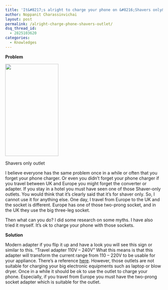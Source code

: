 ```yaml
---
title: 'It&#8217;s alright to charge your phone on &#8216;Shavers only&#8217; outlet.'
author: Noppanit Charassinvichai
layout: post
permalink: /alright-charge-phone-shavers-outlet/
dsq_thread_id:
  - 2825103620
categories:
  - Knowledges
---
```

**Problem**

<div style="width: 180px" class="wp-caption aligncenter">
  <img src="http://upload.wikimedia.org/wikipedia/commons/thumb/2/21/ShaverSocketUK.jpg/170px-ShaverSocketUK.jpg" width="170" height="294" class />
  
  <p class="wp-caption-text">
    Shavers only outlet
  </p>
</div>

I believe everyone has the same problem once in a while or often that you forget your phone charger. Or even you didn&#8217;t forget your phone charger if you travel between UK and Europe you might forget the converter or adapter. If you stay in a hotel you must have seen one of those Shaver-only outlets. You would think that it&#8217;s clearly said that it&#8217;s for shaver only. So, I cannot use it for anything else. One day, I travel from Europe to the UK and the socket is different. Europe has one of those two-prong socket, and in the UK they use the big three-leg socket. 

Then what can you do? I did some research on some myths. I have also tried it myself. It&#8217;s ok to charge your phone with those sockets. 

**Solution**

Modern adapter if you flip it up and have a look you will see this sign or similar to this. &#8220;Travel adapter 110V &#8211; 240V&#8221; What this means is that this adapter will transform the current range from 110 &#8211; 220V to be usable for your appliance. There&#8217;s a reference [here][1]. However, those outlets are not suitable for charging your big electronic equipments such as laptop or blow dryer. Once in a while it should be ok to use the outlet to charge your phone. Especially, if you travel from Europe you must have the two-prong socket adapter which is suitable for the outlet.

 [1]: http://blog.fosketts.net/2013/02/03/shavers-electrical-outlet/